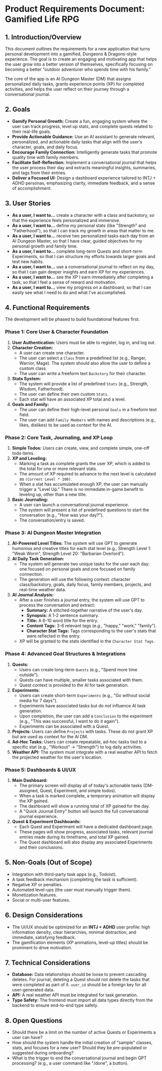 # Product Requirements Document: Gamified Life RPG

## 1. Introduction/Overview

This document outlines the requirements for a new application that turns personal development into a gamified, Dungeons & Dragons-style experience. The goal is to create an engaging and motivating app that helps the user grow into a better version of themselves, specifically focusing on becoming a better "outdoor adventurer who spends time with his family."

The core of the app is an AI Dungeon Master (DM) that assigns personalized daily tasks, grants experience points (XP) for completed activities, and helps the user reflect on their journey through a conversational journal.

## 2. Goals

*   **Gamify Personal Growth:** Create a fun, engaging system where the user can track progress, level up stats, and complete quests related to their real-life goals.
*   **Provide Actionable Guidance:** Use an AI assistant to generate relevant, personalized, and actionable daily tasks that align with the user's character, goals, and daily focus.
*   **Encourage Family Connection:** Intelligently generate tasks that promote quality time with family members.
*   **Facilitate Self-Reflection:** Implement a conversational journal that helps the user process their day and extracts meaningful insights, summaries, and tags from their entries.
*   **Deliver a Focused UI:** Design a dashboard experience tailored to INTJ + ADHD personas, emphasizing clarity, immediate feedback, and a sense of accomplishment.

## 3. User Stories

*   **As a user, I want to...** create a character with a class and backstory, so that the experience feels personalized and immersive.
*   **As a user, I want to...** define my personal stats (like "Strength" and "Fatherhood"), so that I can track my growth in areas that matter to me.
*   **As a user, I want to...** receive two personalized tasks each day from an AI Dungeon Master, so that I have clear, guided objectives for my personal growth and family time.
*   **As a user, I want to...** complete long-term Quests and short-term Experiments, so that I can structure my efforts towards larger goals and test new habits.
*   **As a user, I want to...** use a conversational journal to reflect on my day, so that I can gain deeper insights and earn XP for my experiences.
*   **As a user, I want to...** see the XP I earn immediately after completing a task, so that I feel a sense of reward and motivation.
*   **As a user, I want to...** view my progress on a dashboard, so that I can easily see what I need to do and what I've accomplished.

## 4. Functional Requirements

The development will be phased to build foundational features first.

### Phase 1: Core User & Character Foundation

1.  **User Authentication:** Users must be able to register, log in, and log out.
2.  **Character Creation:**
    *   A user can create one character.
    *   The user can select a `Class` from a predefined list (e.g., Ranger, Warrior, Mage). The system should also allow the user to define a custom class.
    *   The user can write a freeform text `Backstory` for their character.
3.  **Stats System:**
    *   The system will provide a list of predefined `Stats` (e.g., Strength, Wisdom, Fatherhood).
    *   The user can define their own custom `Stats`.
    *   Each stat will have an associated XP total and a level.
4.  **Goals and Family:**
    *   The user can define their high-level personal `Goals` in a freeform text field.
    *   The user can add `Family Members` with names and descriptions (e.g., likes, dislikes) to be used as context for the AI.

### Phase 2: Core Task, Journaling, and XP Loop

1.  **Simple Todos:** Users can create, view, and complete simple, one-off todo items.
2.  **XP and Leveling:**
    *   Marking a task as complete grants the user XP, which is added to the total for one or more relevant stats.
    *   The amount of XP required to advance to the next level is calculated as `(Current Level * 100)`.
    *   When a stat has accumulated enough XP, the user can manually trigger a "Level Up." There is no immediate in-game benefit to leveling up, other than a new title.
3.  **Basic Journaling:**
    *   A user can launch a conversational journal experience.
    *   The system will present a list of predefined questions to start the conversation (e.g., "How was your day?").
    *   The conversation/entry is saved.

### Phase 3: AI Dungeon Master Integration

1.  **AI-Powered Level Titles:** The system will use GPT to generate humorous and creative titles for each stat level (e.g., Strength Level 1: "Weak Worm", Strength Level 20: "Barbarian Overlord").
2.  **AI Daily Task Generation:**
    *   The system will generate two unique tasks for the user each day: one focused on personal goals and one focused on family connection.
    *   The generation will use the following context: character class/backstory, goals, daily focus, family members, projects, and real-time weather data.
3.  **AI Journal Analysis:**
    *   After a user finishes a journal entry, the system will use GPT to process the conversation and extract:
        *   **Summary:** A stitched-together narrative of the user's day.
        *   **Synopsis:** A 1-2 sentence summary.
        *   **Title:** A 6-10 word title for the entry.
        *   **Content Tags:** 3-6 relevant tags (e.g., "happy," "work," "family").
        *   **Character Stat Tags:** Tags corresponding to the user's stats that were reflected in the entry.
    *   XP will be granted to the stats identified in the `Character Stat Tags`.

### Phase 4: Advanced Goal Structures & Integrations

1.  **Quests:**
    *   Users can create long-term `Quests` (e.g., "Spend more time outside").
    *   Quests can have multiple, smaller tasks associated with them.
    *   Quest context is provided to the AI for task generation.
2.  **Experiments:**
    *   Users can create short-term `Experiments` (e.g., "Go without social media for 7 days").
    *   Experiments have associated tasks but do *not* influence AI task generation.
    *   Upon completion, the user can add a `Conclusion` to the experiment (e.g., "This was successful, I want to do it again").
    *   Experiments can be associated with a Quest.
3.  **Projects:** Users can define `Projects` with tasks. These do not grant XP but are used as context for the AI DM.
4.  **Ad-Hoc Tasks:** Users can create repeatable, ad-hoc tasks tied to a specific stat (e.g., "Workout" -> "Strength") to log daily activities.
5.  **Weather API:** The system must integrate with a real weather API to fetch the projected weather for the user's location.

### Phase 5: Dashboards & UI/UX

1.  **Main Dashboard:**
    *   The primary screen will display all of today's actionable tasks (DM-assigned, Quest, Experiment, and simple todos).
    *   When a task is marked complete, a temporary animation will display the XP gained.
    *   The dashboard will show a running total of XP gained for the day.
    *   A "Quick Journal Entry" button will launch the full conversational journal experience.
2.  **Quest & Experiment Dashboards:**
    *   Each Quest and Experiment will have a dedicated dashboard page.
    *   These pages will show progress, associated tasks, relevant journal entries made during its timeframe, and total XP gained.
    *   The Quest dashboard will also display any associated Experiments and their conclusions.

## 5. Non-Goals (Out of Scope)

*   Integration with third-party task apps (e.g., Todoist).
*   A task feedback mechanism (completing the task is sufficient).
*   Negative XP or penalties.
*   Automated level-ups (the user must manually trigger them).
*   Monetization features.
*   Social or multi-user features.

## 6. Design Considerations

*   The UI/UX should be optimized for an **INTJ + ADHD** user profile: high information density, clear hierarchies, minimal distraction, and immediate, satisfying feedback.
*   The gamification elements (XP animations, level-up titles) should be prominent to drive motivation.

## 7. Technical Considerations

*   **Database:** Data relationships should be loose to prevent cascading deletes. For journal, deleting a Quest should not delete the tasks that were completed as part of it. `user_id` should be a foreign key for all user-generated data.
*   **API:** A real weather API must be integrated for task generation.
*   **Type Safety:** The frontend must import all data types directly from the backend to ensure end-to-end type safety.

## 8. Open Questions

*   Should there be a limit on the number of active Quests or Experiments a user can have?
*   How should the system handle the initial creation of "sample" classes, stats, and focuses for a new user? Should they be pre-populated or suggested during onboarding?
*   What is the trigger to end the conversational journal and begin GPT processing? (e.g., a user command like "/done", a button).
